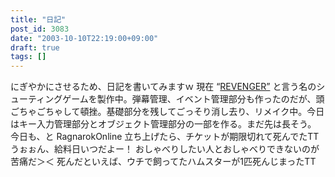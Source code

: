 ```yaml
---
title: "日記"
post_id: 3083
date: "2003-10-10T22:19:00+09:00"
draft: true
tags: []
---
```



にぎやかにさせるため、日記を書いてみますｗ 現在 “[REVENGER”](https://danmaq.com/revenger) と言う名のシューティングゲームを製作中。弾幕管理、イベント管理部分も作ったのだが、頭ごちゃごちゃして頓挫。基礎部分を残してごっそり消し去り、リメイク中。今日はキー入力管理部分とオブジェクト管理部分の一部を作る。まだ先は長そう。  今日も、と RagnarokOnline 立ち上げたら、チケットが期限切れて死んでたTT うぉぉん、給料日いつだよー！ おしゃべりしたい人とおしゃべりできないのが苦痛だ＞＜ 死んだといえば、ウチで飼ってたハムスターが1匹死んじまったTT
